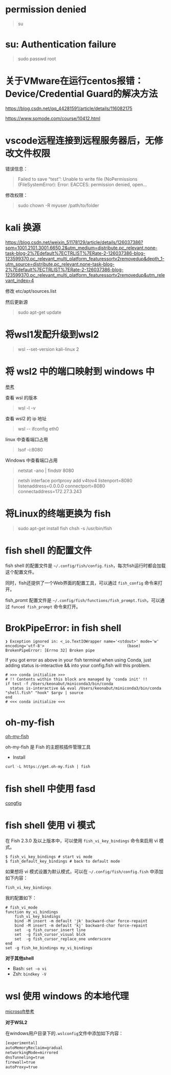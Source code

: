 # permission denied

> su

# su: Authentication failure

> sudo passwd root

# 关于VMware在运行centos报错：Device/Credential Guard的解决方法

https://blog.csdn.net/qq_44281591/article/details/116082175

https://www.somode.com/course/10412.html

# vscode远程连接到远程服务器后，无修改文件权限

错误信息：
> Failed to save “test’’: Unable to write file (NoPermissions (FileSystemError): Error: EACCES: permission denied, open…

修改权限：
> sudo chown -R myuser /path/to/folder

# kali 换源

https://blog.csdn.net/weixin_51178129/article/details/126037386?spm=1001.2101.3001.6650.2&utm_medium=distribute.pc_relevant.none-task-blog-2%7Edefault%7ECTRLIST%7ERate-2-126037386-blog-123599370.pc_relevant_multi_platform_featuressortv2removedup&depth_1-utm_source=distribute.pc_relevant.none-task-blog-2%7Edefault%7ECTRLIST%7ERate-2-126037386-blog-123599370.pc_relevant_multi_platform_featuressortv2removedup&utm_relevant_index=4

修改 etc/apt/sources.list

然后更新源
> sudo apt-get update


# 将wsl1发配升级到wsl2

> wsl --set-version kali-linux 2


# 将 wsl2 中的端口映射到 windows 中

[参考](https://blog.csdn.net/keyiis_sh/article/details/113819244)

查看 wsl 的版本
> wsl -l -v

查看 wsl2 的 ip 地址
> wsl -- ifconfig eth0

linux 中查看端口占用
> lsof -i:8080

Windows 中查看端口占用
> netstat -ano | findstr 8080

> netsh interface portproxy add v4tov4 listenport=8080 listenaddress=0.0.0.0 connectport=8080 connectaddress=172.27.3.243


# 将Linux的终端更换为 fish

> sudo apt-get install fish
> chsh -s /usr/bin/fish


# fish shell 的配置文件

fish shell 的配置文件是 `~/.config/fish/config.fish`，每次fish运行时都会加载这个配置文件。

同时，fish还提供了一个Web界面的配置工具，可以通过 `fish_config` 命令来打开。

fish_promt 配置文件是 `~/.config/fish/functions/fish_prompt.fish`，可以通过 `funced fish_prompt` 命令来打开。


# BrokPipeError: in fish shell

```shell
❯ Exception ignored in: <_io.TextIOWrapper name='<stdout>' mode='w' encoding='utf-8'>                                    (base)
BrokenPipeError: [Errno 32] Broken pipe
```

If you got error as above in your fish terminal when using Conda, just adding status is-interactive && into your config.fish will this problem.

```fish
# >>> conda initialize >>>
# !! Contents within this block are managed by 'conda init' !!
if test -f /Users/keonabut/miniconda3/bin/conda
  status is-interactive && eval /Users/keonabut/miniconda3/bin/conda "shell.fish" "hook" $argv | source
end
# <<< conda initialize <<<
```

# oh-my-fish 

[oh-my-fish](https://github.com/oh-my-fish/oh-my-fish)

oh-my-fish 是 Fish 的主题核插件管理工具

- Install 
  
```shell
curl -L https://get.oh-my.fish | fish
```

# fish shell 中使用 fasd

[congfig](https://github.com/fishgretel/fasd)


# fish shell 使用 vi 模式

在 Fish 2.3.0 及以上版本中，可以使用 `fish_vi_key_bindings` 命令来启用 vi 模式。

```shell
$ fish_vi_key_bindings # start vi mode
$ fish_default_key_bindings # back to default mode
```

如果想将 vi 模式设置为默认模式，可以在 `~/.config/fish/config.fish` 中添加如下内容：

```shell
fish_vi_key_bindings
```

我的配置如下：

```shell
# fish_vi_mode
function my_vi_bindings
    fish_vi_key_bindings
    bind -M insert -m default 'jk' backward-char force-repaint
    bind -M insert -m default 'kj' backward-char force-repaint
    set  -g fish_cursor_insert line
    set  -g fish_cursor_visual blck
    set  -g fish_cursor_replace_one underscore
end
set -g fish_ke_bindings my_vi_bindings
```


**对于其他shell**

- Bash: `set -o vi`
- Zsh:  `bindkey -V`


# wsl 使用 windows 的本地代理

[microsoft参考](https://learn.microsoft.com/zh-cn/windows/wsl/wsl-config)

**对于WSL2**

在windows用户目录下的`.wslconfig`文件中添加如下内容：

```txt
[experimental]
autoMemoryReclaim=gradual
networkingMode=mirrored
dnsTunneling=true
firewall=true
autoProxy=true
```